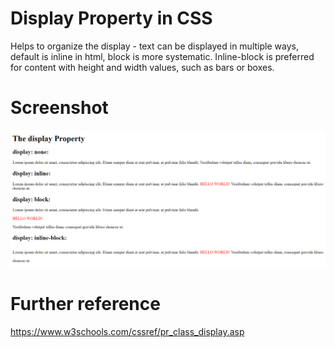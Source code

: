 # Display Property in CSS
Helps to organize the display - text can be displayed in multiple ways, default is inline in html, block is more systematic. Inline-block is preferred for content with height and width values, such as bars or boxes.

# Screenshot

![A screenshot](https://github.com/AyushGupta51379/Web_Development/blob/master/HTML/HTML_CSS/2_Display_property/Screenshot.PNG)

# Further reference

https://www.w3schools.com/cssref/pr_class_display.asp
